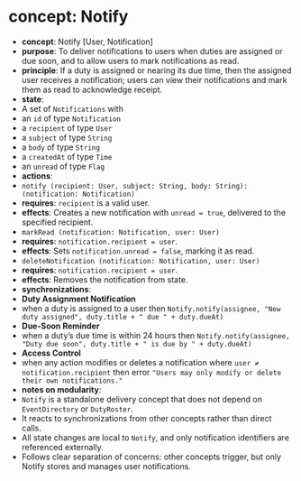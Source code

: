 # concept: Notify
* **concept**: Notify [User, Notification]
* **purpose**: To deliver notifications to users when duties are assigned or due soon, and to allow
users to mark notifications as read.
* **principle**: If a duty is assigned or nearing its due time, then the assigned user receives a
notification; users can view their notifications and mark them as read to acknowledge receipt.
* **state**:
* A set of `Notifications` with
* an `id` of type `Notification`
* a `recipient` of type `User`
* a `subject` of type `String`
* a `body` of type `String`
* a `createdAt` of type `Time`
* an `unread` of type `Flag`
* **actions**:
* `notify (recipient: User, subject: String, body: String): (notification: Notification)`
* **requires**: `recipient` is a valid user.
* **effects**: Creates a new notification with `unread = true`, delivered to the specified recipient.
* `markRead (notification: Notification, user: User)`
* **requires**: `notification.recipient = user`.
* **effects**: Sets `notification.unread = false`, marking it as read.
* `deleteNotification (notification: Notification, user: User)`
* **requires**: `notification.recipient = user`.
* **effects**: Removes the notification from state.
* **synchronizations**:
* **Duty Assignment Notification**
* when a duty is assigned to a user
then `Notify.notify(assignee, "New duty assigned", duty.title + " due " + duty.dueAt)`
* **Due-Soon Reminder**
* when a duty’s due time is within 24 hours
then `Notify.notify(assignee, "Duty due soon", duty.title + " is due by " + duty.dueAt)`
* **Access Control**
* when any action modifies or deletes a notification
where `user ≠ notification.recipient`
then error `"Users may only modify or delete their own notifications."`
* **notes on modularity**:
* `Notify` is a standalone delivery concept that does not depend on `EventDirectory` or `DutyRoster`.
* It reacts to synchronizations from other concepts rather than direct calls.
* All state changes are local to `Notify`, and only notification identifiers are referenced externally.
* Follows clear separation of concerns: other concepts trigger, but only Notify stores and manages user
notifications.
